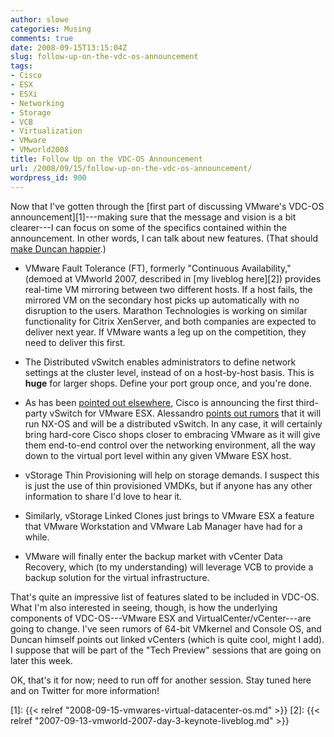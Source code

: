 ```yaml
---
author: slowe
categories: Musing
comments: true
date: 2008-09-15T13:15:04Z
slug: follow-up-on-the-vdc-os-announcement
tags:
- Cisco
- ESX
- ESXi
- Networking
- Storage
- VCB
- Virtualization
- VMware
- VMworld2008
title: Follow Up on the VDC-OS Announcement
url: /2008/09/15/follow-up-on-the-vdc-os-announcement/
wordpress_id: 900
---
```


Now that I've gotten through the [first part of discussing VMware's VDC-OS announcement][1]---making sure that the message and vision is a bit clearer---I can focus on some of the specifics contained within the announcement. In other words, I can talk about new features. (That should [make Duncan happier](http://www.yellow-bricks.com/2008/09/15/vmwares-first-announcements/).)

  * VMware Fault Tolerance (FT), formerly "Continuous Availability," (demoed at VMworld 2007, described in [my liveblog here][2]) provides real-time VM mirroring between two different hosts. If a host fails, the mirrored VM on the secondary host picks up automatically with no disruption to the users. Marathon Technologies is working on similar functionality for Citrix XenServer, and both companies are expected to deliver next year. If VMware wants a leg up on the competition, they need to deliver this first.

  * The Distributed vSwitch enables administrators to define network settings at the cluster level, instead of on a host-by-host basis. This is **huge** for larger shops. Define your port group once, and you're done.

  * As has been [pointed out elsewhere](http://rationalsecurity.typepad.com/blog/2008/09/vmworld-2008-introducing-ciscos-virtual-switch-for-vmware-esx.html), Cisco is announcing the first third-party vSwitch for VMware ESX. Alessandro [points out rumors](http://www.virtualization.info/2008/09/what-to-expect-at-vmworld-esx-40-beta.html) that it will run NX-OS and will be a distributed vSwitch. In any case, it will certainly bring hard-core Cisco shops closer to embracing VMware as it will give them end-to-end control over the networking environment, all the way down to the virtual port level within any given VMware ESX host.

  * vStorage Thin Provisioning will help on storage demands. I suspect this is just the use of thin provisioned VMDKs, but if anyone has any other information to share I'd love to hear it.

  * Similarly, vStorage Linked Clones just brings to VMware ESX a feature that VMware Workstation and VMware Lab Manager have had for a while.

  * VMware will finally enter the backup market with vCenter Data Recovery, which (to my understanding) will leverage VCB to provide a backup solution for the virtual infrastructure.

That's quite an impressive list of features slated to be included in VDC-OS. What I'm also interested in seeing, though, is how the underlying components of VDC-OS---VMware ESX and VirtualCenter/vCenter---are going to change. I've seen rumors of 64-bit VMkernel and Console OS, and Duncan himself points out linked vCenters (which is quite cool, might I add). I suppose that will be part of the "Tech Preview" sessions that are going on later this week.

OK, that's it for now; need to run off for another session. Stay tuned here and on Twitter for more information!

[1]: {{< relref "2008-09-15-vmwares-virtual-datacenter-os.md" >}}
[2]: {{< relref "2007-09-13-vmworld-2007-day-3-keynote-liveblog.md" >}}

